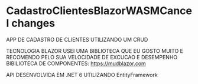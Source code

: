 # CadastroClientesBlazorWASMCancel changes


APP DE CADASTRO DE CLIENTES UTILIZANDO UM CRUD

TECNOLOGIA BLAZOR
USEI UMA BIBLIOTECA QUE EU GOSTO MUITO E RECOMENDO PELO SUA VELOCIDADE DE EXCUCAO E DESEMPENHO
BIBILIOTECA DE COMPONENTES:
https://mudblazor.com

API DESENVOLVIDA EM .NET 6 UTILIZANDO EntityFramework

